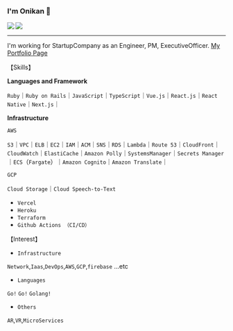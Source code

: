 ### I'm Onikan 👹

<a href="https://github.com/anuraghazra/github-readme-stats">
  <img align="left" src="https://github-readme-stats.vercel.app/api?username=onikan27&count_private=true&show_icons=true" />
</a>
<a href="https://github.com/anuraghazra/github-readme-stats">
  <img src="https://github-readme-stats.vercel.app/api/top-langs/?username=onikan27" />
</a>


---


I'm working for StartupCompany as an Engineer, PM, ExecutiveOfficer.
[My Portfolio Page](https://onikan.com/)

【Skills】

**Languages and Framework**

`Ruby`｜`Ruby on Rails`｜`JavaScript`｜`TypeScript`｜`Vue.js`｜`React.js`｜`React Native`｜`Next.js`｜

**Infrastructure**

`AWS`

`S3`｜`VPC`｜`ELB`｜`EC2`｜`IAM`｜`ACM`｜`SNS`｜`RDS`｜`Lambda`｜`Route 53`｜`CloudFront`｜`CloudWatch`｜`ElastiCache`｜`Amazon Polly`｜`SystemsManager`｜`Secrets Manager`｜`ECS`（`Fargate`）｜`Amazon Cognito`｜`Amazon Translate`｜

`GCP`

`Cloud Storage`｜`Cloud Speech-to-Text`

- `Vercel`
- `Heroku`
- `Terraform`
- `Github Actions （CI/CD）`

【Interest】

- `Infrastructure`

`Network`,`Iaas`,`DevOps`,`AWS`,`GCP`,`firebase` ...etc

- `Languages`

`Go!` `Go!` `Golang!`

- `Others`

`AR`,`VR`,`MicroServices`
